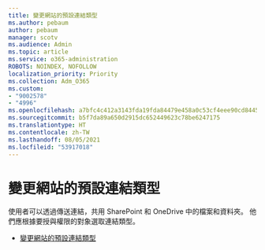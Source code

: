```yaml
---
title: 變更網站的預設連結類型
ms.author: pebaum
author: pebaum
manager: scotv
ms.audience: Admin
ms.topic: article
ms.service: o365-administration
ROBOTS: NOINDEX, NOFOLLOW
localization_priority: Priority
ms.collection: Adm_O365
ms.custom:
- "9002578"
- "4996"
ms.openlocfilehash: a7bfc4c412a3143fda19fda84479e458a0c53cf4eee90cd84456e83eed860dd2
ms.sourcegitcommit: b5f7da89a650d2915dc652449623c78be6247175
ms.translationtype: HT
ms.contentlocale: zh-TW
ms.lasthandoff: 08/05/2021
ms.locfileid: "53917018"
---
```

# <a name="change-the-default-link-type-for-a-site"></a>變更網站的預設連結類型

使用者可以透過傳送連結，共用 SharePoint 和 OneDrive 中的檔案和資料夾。 他們應根據要授與權限的對象選取連結類型。

- [變更網站的預設連結類型](https://docs.microsoft.com/sharepoint/change-default-sharing-link)
